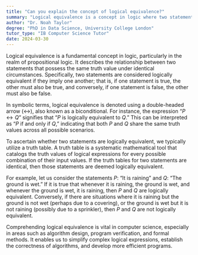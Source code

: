 ```yaml
---
title: "Can you explain the concept of logical equivalence?"
summary: "Logical equivalence is a concept in logic where two statements are said to be equivalent if they have the same truth value."
author: "Dr. Noah Taylor"
degree: "PhD in Data Science, University College London"
tutor_type: "IB Computer Science Tutor"
date: 2024-03-30
---
```


Logical equivalence is a fundamental concept in logic, particularly in the realm of propositional logic. It describes the relationship between two statements that possess the same truth value under identical circumstances. Specifically, two statements are considered logically equivalent if they imply one another; that is, if one statement is true, the other must also be true, and conversely, if one statement is false, the other must also be false.

In symbolic terms, logical equivalence is denoted using a double-headed arrow (↔), also known as a biconditional. For instance, the expression “$P \leftrightarrow Q$” signifies that “$P$ is logically equivalent to $Q$.” This can be interpreted as “$P$ if and only if $Q$,” indicating that both $P$ and $Q$ share the same truth values across all possible scenarios.

To ascertain whether two statements are logically equivalent, we typically utilize a truth table. A truth table is a systematic mathematical tool that catalogs the truth values of logical expressions for every possible combination of their input values. If the truth tables for two statements are identical, then those statements are deemed logically equivalent.

For example, let us consider the statements $P$: “It is raining” and $Q$: “The ground is wet.” If it is true that whenever it is raining, the ground is wet, and whenever the ground is wet, it is raining, then $P$ and $Q$ are logically equivalent. Conversely, if there are situations where it is raining but the ground is not wet (perhaps due to a covering), or the ground is wet but it is not raining (possibly due to a sprinkler), then $P$ and $Q$ are not logically equivalent.

Comprehending logical equivalence is vital in computer science, especially in areas such as algorithm design, program verification, and formal methods. It enables us to simplify complex logical expressions, establish the correctness of algorithms, and develop more efficient programs.
    